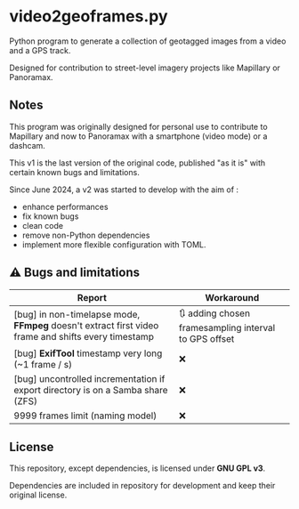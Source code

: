 # video2geoframes.py

Python program to generate a collection of geotagged images from a video and a GPS track.

Designed for contribution to street-level imagery projects like Mapillary or Panoramax.

## Notes

This program was originally designed for personal use to contribute to Mapillary and now to Panoramax with a smartphone
(video mode) or a dashcam.

This v1 is the last version of the original code, published "as it is" with certain known bugs and limitations.

Since June 2024, a v2 was started to develop with the aim of :
* enhance performances
* fix known bugs
* clean code
* remove non-Python dependencies
* implement more flexible configuration with TOML.

## ⚠ Bugs and limitations

| Report                                                                                               | Workaround                                            |
|------------------------------------------------------------------------------------------------------|-------------------------------------------------------|
| [bug] in non-timelapse mode, **FFmpeg** doesn't extract first video frame and shifts every timestamp | 🔃 adding chosen framesampling interval to GPS offset |
| [bug] **ExifTool** timestamp very long (~1 frame / s)                                                | ❌                                                     |  
| [bug] uncontrolled incrementation if export directory is on a Samba share (ZFS)                      | ❌                                                     |
| 9999 frames limit (naming model)                                                                     | ❌                                                     |

## License

This repository, except dependencies, is licensed under **GNU GPL v3**.

Dependencies are included in repository for development and keep their original license.